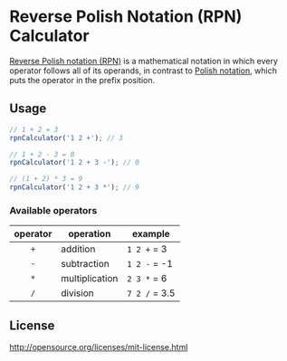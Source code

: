 Reverse Polish Notation (RPN) Calculator
==============

[Reverse Polish notation (RPN)](http://en.wikipedia.org/wiki/Reverse_Polish_notation) is a mathematical notation in which every operator follows all of its operands, in contrast to [Polish notation](http://en.wikipedia.org/wiki/Polish_notation), which puts the operator in the prefix position.

## Usage

```JavaScript
// 1 + 2 = 3
rpnCalculator('1 2 +'); // 3

// 1 + 2 - 3 = 0
rpnCalculator('1 2 + 3 -'); // 0

// (1 + 2) * 3 = 9
rpnCalculator('1 2 + 3 *'); // 9
```

### Available operators

operator | operation                    | example
:-------:|------------------------------|------------
`+`      | addition                     | `1 2 +` = 3
`-`      | subtraction                  | `1 2 -` = -1
`*`      | multiplication               | `2 3 *` = 6
`/`      | division                     | `7 2 /` = 3.5

## License

http://opensource.org/licenses/mit-license.html

